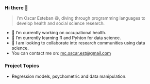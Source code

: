 ### Hi there 👋

> I'm Oscar Esteban 😄, diving through programming languages to develop health and social science research.
- 🔭 I’m currently working on occupational health.
- 🌱 I’m currently learning R and Pyhton for data science.
- 💬 I am looking to collaborate into research communities using data science.
- You can contact me on: mc.oscar.est@gmail.com

### Project Topics
- Regression models, psychometric and data manipulation.
